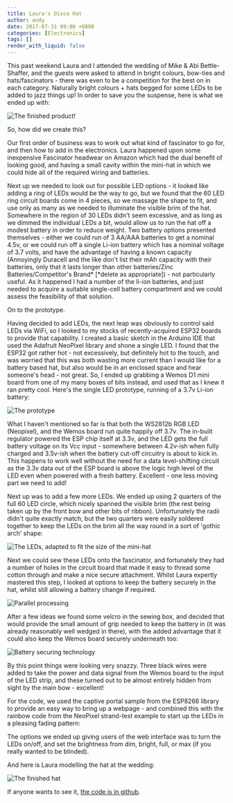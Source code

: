 ```yaml
---
title: Laura's Disco Hat
author: andy
date: 2017-07-31 09:00 +0800
categories: [Electronics]
tags: []
render_with_liquid: false
---
```


This past weekend Laura and I attended the wedding of Mike & Abi Bettle-Shaffer, and the guests were asked to attend in bright colours, bow-ties and hats/fascinators - there was even to be a competition for the best on in each category. Naturally bright colours + hats begged for some LEDs to be added to jazz things up! In order to save you the suspense, here is what we ended up with:


![The finished product!](/assets/img/lauras-disco-hat-finished.jpg)

So, how did we create this?

Our first order of business was to work out what kind of fascinator to go for, and then how to add in the electronics. Laura happened upon some inexpensive Fascinator headwear on Amazon which had the dual benefit of looking good, and having a small cavity within the mini-hat in which we could hide all of the required wiring and batteries.


Next up we needed to look out for possible LED options - it looked like adding a ring of LEDs would be the way to go, but we found that the 60 LED ring circuit boards come in 4 pieces, so we massage the shape to fit, and use only as many as we needed to illuminate the visible brim of the hat. Somewhere in the region of 30 LEDs didn't seem excessive, and as long as we dimmed the individual LEDs a bit, would allow us to run the hat off a modest battery in order to reduce weight.
Two battery options presented themselves - either we could run of 3 AA/AAA batteries to get a nominal 4.5v, or we could run off a single Li-ion battery which has a nominal voltage of 3.7 volts, and have the advantage of having a known capacity (Annoyingly Duracell and the like don't list their mAh capacity with their batteries, only that it lasts longer than other batteries/Zinc Batteries/Competitor's Brand* [*delete as appropriate]) - not particularly useful. As it happened I had a number of the li-ion batteries, and just needed to acquire a suitable single-cell battery compartment and we could assess the feasibility of that solution.

On to the prototype.

Having decided to add LEDs, the next leap was obviously to control said LEDs via WiFi, so I looked to my stocks of recently-acquired ESP32 boards to provide that capability. I created a basic sketch in the Arduino IDE that used the Adafruit NeoPixel library and shone a single LED. I found that the ESP32 got rather hot - not excessively, but definitely hot to the touch, and was worried that this was both wasting more current than I would like for a battery based hat, but also would be in an enclosed space and hear someone's head - not great. So, I ended up grabbing a Wemos D1 mini board from one of my many boxes of bits instead, and used that as I knew it ran pretty cool. Here's the single LED prototype, running of a 3.7v Li-ion battery:

![The prototype](/assets/img/lauras-disco-hat-test-circuit.jpg)

What I haven't mentioned so far is that both the WS2812b RGB LED (Neopixel), and the Wemos board run quite happily off 3.7v. The in-built regulator powered the ESP chip itself at 3.3v, and the LED gets the full battery voltage on its Vcc input - somewhere between 4.2v-ish when fully charged and 3.5v-ish when the battery cut-off circuitry is about to kick in. This happens to work well without the need for a data level-shifting circuit as the 3.3v data out of the ESP board is above the logic high level of the LED even when powered with a fresh battery. Excellent - one less moving part we need to add!

Next up was to add a few more LEDs. We ended up using 2 quarters of the full 60 LED circle, which nicely spanned the visible brim (the rest being taken up by the front bow and other bits of ribbon). Unfortunately the radii didn't quite exactly match, but the two quarters were easily soldered together to keep the LEDs on the brim all the way round in a sort of 'gothic arch' shape:

![The LEDs, adapted to fit the size of the mini-hat](/assets/img/lauras-disco-hat-leds.jpg)

Next we could sew these LEDs onto the fascinator, and fortunately they had a number of holes in the circuit board that made it easy to thread some cotton through and make a nice secure attachment. Whilst Laura expertly mastered this step, I looked at options to keep the battery securely in the hat, whilst still allowing a battery change if required.


![Parallel processing](/assets/img/lauras-disco-hat-soldering.jpg)

After a few ideas we found some velcro in the sewing box, and decided that would provide the small amount of grip needed to keep the battery in (it was already reasonably well wedged in there), with the added advantage that it could also keep the Wemos board securely underneath too:

![Battery securing technology](/assets/img/lauras-disco-hat-assembly.jpg)

By this point things were looking very snazzy. Three black wires were added to take the power and data signal from the Wemos board to the input of the LED strip, and these turned out to be almost entirely hidden from sight by the main bow - excellent!

For the code, we used the captive portal sample from the ESP8266 library to provide an easy way to bring up a webpage - and combined this with the rainbow code from the NeoPixel strand-test example to start up the LEDs in a pleasing fading pattern:





The options we ended up giving users of the web interface was to turn the LEDs on/off, and set the brightness from dim, bright, full, or max (if you really wanted to be blinded).

And here is Laura modelling the hat at the wedding:

![The finished hat](/assets/img/lauras-disco-hat-at-the-wedding.jpg)

If anyone wants to see it, [the code is in github](https://github.com/fraz3alpha/disco-hat).